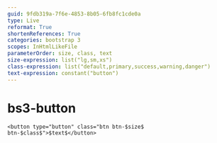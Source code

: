 ```yaml
---
guid: 9fdb319a-7f6e-4853-8b05-6fb8fc1cde0a
type: Live
reformat: True
shortenReferences: True
categories: bootstrap 3
scopes: InHtmlLikeFile
parameterOrder: size, class, text
size-expression: list("lg,sm,xs")
class-expression: list("default,primary,success,warning,danger")
text-expression: constant("button")
---
```


# bs3-button



```
<button type="button" class="btn btn-$size$ btn-$class$">$text$</button>
```
